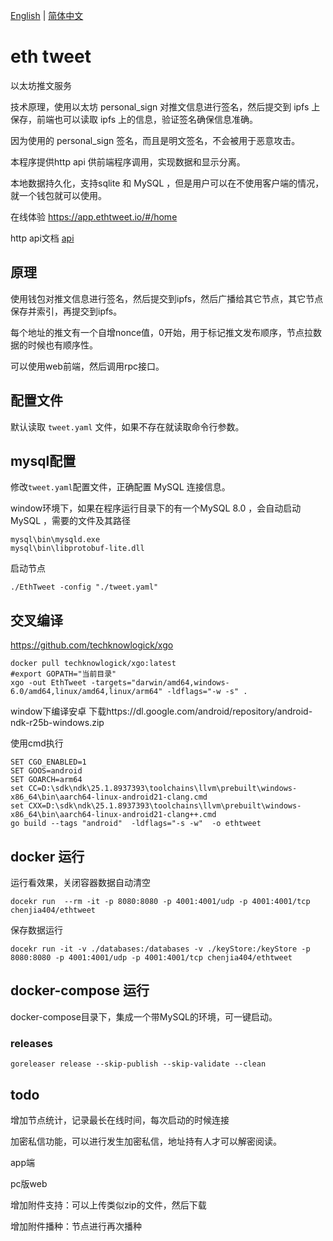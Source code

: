 [English](./README.md) | [简体中文](./README.zh-CN.md)
# eth tweet
以太坊推文服务

技术原理，使用以太坊 personal_sign 对推文信息进行签名，然后提交到 ipfs 上保存，前端也可以读取 ipfs 上的信息，验证签名确保信息准确。

因为使用的 personal_sign 签名，而且是明文签名，不会被用于恶意攻击。

本程序提供http api 供前端程序调用，实现数据和显示分离。

本地数据持久化，支持sqlite 和 MySQL ，但是用户可以在不使用客户端的情况，就一个钱包就可以使用。

在线体验  https://app.ethtweet.io/#/home

http api文档  [api](api.md)

## 原理

使用钱包对推文信息进行签名，然后提交到ipfs，然后广播给其它节点，其它节点保存并索引，再提交到ipfs。

每个地址的推文有一个自增nonce值，0开始，用于标记推文发布顺序，节点拉数据的时候也有顺序性。

可以使用web前端，然后调用rpc接口。

## 配置文件

默认读取 `tweet.yaml` 文件，如果不存在就读取命令行参数。

## mysql配置

修改```tweet.yaml```配置文件，正确配置 MySQL 连接信息。

window环境下，如果在程序运行目录下的有一个MySQL 8.0 ，会自动启动 MySQL ，需要的文件及其路径
```
mysql\bin\mysqld.exe
mysql\bin\libprotobuf-lite.dll
```

启动节点
```
./EthTweet -config "./tweet.yaml"
```

## 交叉编译
https://github.com/techknowlogick/xgo
```
docker pull techknowlogick/xgo:latest
#export GOPATH="当前目录"
xgo -out EthTweet -targets="darwin/amd64,windows-6.0/amd64,linux/amd64,linux/arm64" -ldflags="-w -s" .
```

window下编译安卓
下载https://dl.google.com/android/repository/android-ndk-r25b-windows.zip

使用cmd执行
```
SET CGO_ENABLED=1
SET GOOS=android
SET GOARCH=arm64
set CC=D:\sdk\ndk\25.1.8937393\toolchains\llvm\prebuilt\windows-x86_64\bin\aarch64-linux-android21-clang.cmd
set CXX=D:\sdk\ndk\25.1.8937393\toolchains\llvm\prebuilt\windows-x86_64\bin\aarch64-linux-android21-clang++.cmd
go build --tags "android"  -ldflags="-s -w"  -o ethtweet
```
## docker 运行

运行看效果，关闭容器数据自动清空

```shell
docekr run  --rm -it -p 8080:8080 -p 4001:4001/udp -p 4001:4001/tcp chenjia404/ethtweet
```

保存数据运行

```shell
docekr run -it -v ./databases:/databases -v ./keyStore:/keyStore -p 8080:8080 -p 4001:4001/udp -p 4001:4001/tcp chenjia404/ethtweet
```


## docker-compose 运行

docker-compose目录下，集成一个带MySQL的环境，可一键启动。

### releases

`goreleaser release --skip-publish --skip-validate --clean`


## todo 

增加节点统计，记录最长在线时间，每次启动的时候连接

加密私信功能，可以进行发生加密私信，地址持有人才可以解密阅读。

app端

pc版web

增加附件支持：可以上传类似zip的文件，然后下载

增加附件播种：节点进行再次播种
